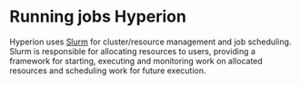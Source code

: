 # Running jobs Hyperion

Hyperion uses [Slurm](https://slurm.schedmd.com/) for cluster/resource management and job scheduling. Slurm is responsible for allocating resources to users, providing a framework for starting, executing and monitoring work on allocated resources and scheduling work for future execution.


